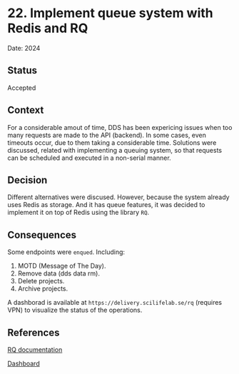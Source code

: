 # 22. Implement queue system with Redis and RQ

Date: 2024

## Status

Accepted

## Context

For a considerable amout of time, DDS has been expericing issues when too many requests are made to the API (backend). In some cases, even timeouts occur, due to them taking a considerable time. Solutions were discussed, related with implementing a queuing system, so that requests can be scheduled and executed in a non-serial manner.

## Decision

Different alternatives were discused. However, because the system already uses Redis as storage. And it has queue features, it was decided to implement it on top of Redis using the library `RQ`.

## Consequences

Some endpoints were `enqued`. Including:

1. MOTD (Message of The Day).
2. Remove data (dds data rm).
3. Delete projects.
4. Archive projects.

A dashborad is available at `https://delivery.scilifelab.se/rq` (requires VPN) to visualize the status of the operations.

## References

[RQ documentation](https://python-rq.org/docs/)

[Dashboard](https://delivery.scilifelab.se/rq)
